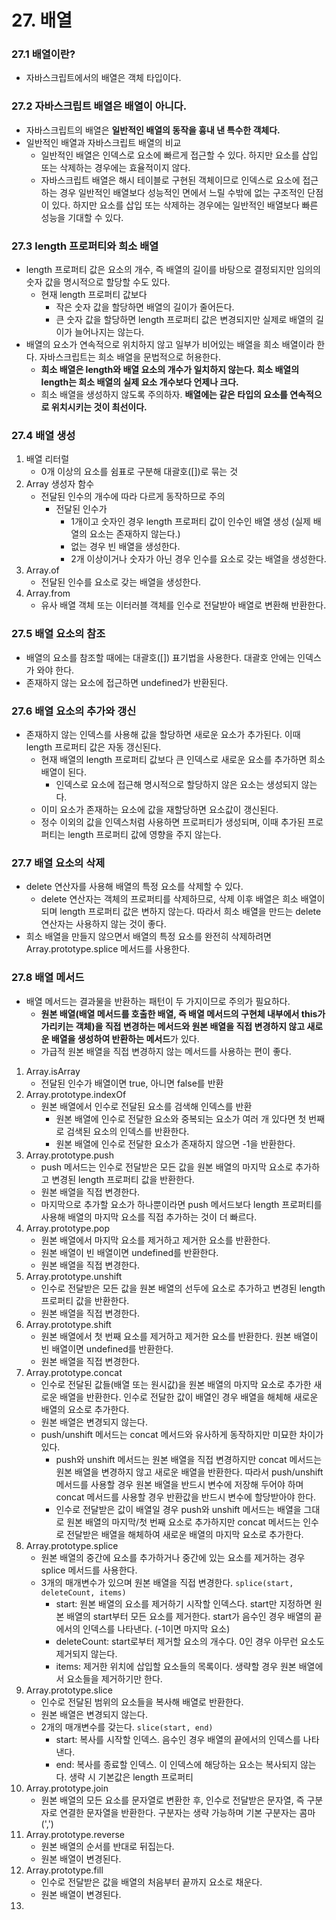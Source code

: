 # 27. 배열

### 27.1 배열이란?
- 자바스크립트에서의 배열은 객체 타입이다.

### 27.2 자바스크립트 배열은 배열이 아니다.
- 자바스크립트의 배열은 **일반적인 배열의 동작을 흉내 낸 특수한 객체다.**
- 일반적인 배열과 자바스크립트 배열의 비교
  - 일반적인 배열은 인덱스로 요소에 빠르게 접근할 수 있다. 하지만 요소를 삽입 또는 삭제하는 경우에는 효율적이지 않다.
  - 자바스크립트 배열은 해시 테이블로 구현된 객체이므로 인덱스로 요소에 접근하는 경우 일반적인 배열보다 성능적인 면에서 느릴 수밖에 없는 구조적인 단점이 있다. 하지만 요소를 삽입 또는 삭제하는 경우에는 일반적인 배열보다 빠른 성능을 기대할 수 있다.

### 27.3 length 프로퍼티와 희소 배열
- length 프로퍼티 값은 요소의 개수, 즉 배열의 길이를 바탕으로 결정되지만 임의의 숫자 값을 명시적으로 할당할 수도 있다.
  - 현재 length 프로퍼티 값보다
    - 작은 숫자 값을 할당하면 배열의 길이가 줄어든다.
    - 큰 숫자 값을 할당하면 length 프로퍼티 값은 변경되지만 실제로 배열의 길이가 늘어나지는 않는다.
- 배열의 요소가 연속적으로 위치하지 않고 일부가 비어있는 배열을 희소 배열이라 한다. 자바스크립트는 희소 배열을 문법적으로 허용한다.
  - **희소 배열은 length와 배열 요소의 개수가 일치하지 않는다. 희소 배열의 length는 희소 배열의 실제 요소 개수보다 언제나 크다.**
  - 희소 배열을 생성하지 않도록 주의하자. **배열에는 같은 타입의 요소를 연속적으로 위치시키는 것이 최선이다.**

### 27.4 배열 생성
1. 배열 리터럴
   - 0개 이상의 요소를 쉼표로 구분해 대괄호([])로 묶는 것
2. Array 생성자 함수
   - 전달된 인수의 개수에 따라 다르게 동작하므로 주의
     - 전달된 인수가 
       - 1개이고 숫자인 경우 length 프로퍼티 값이 인수인 배열 생성 (실제 배열의 요소는 존재하지 않는다.)
       - 없는 경우 빈 배열을 생성한다.
       - 2개 이상이거나 숫자가 아닌 경우 인수를 요소로 갖는 배열을 생성한다.
3. Array.of
   - 전달된 인수를 요소로 갖는 배열을 생성한다.
4. Array.from
   - 유사 배열 객체 또는 이터러블 객체를 인수로 전달받아 배열로 변환해 반환한다.

### 27.5 배열 요소의 참조
- 배열의 요소를 참조할 때에는 대괄호([]) 표기법을 사용한다. 대괄호 안에는 인덱스가 와야 한다.
- 존재하지 않는 요소에 접근하면 undefined가 반환된다.

### 27.6 배열 요소의 추가와 갱신
- 존재하지 않는 인덱스를 사용해 값을 할당하면 새로운 요소가 추가된다. 이때 length 프로퍼티 값은 자동 갱신된다.
  - 현재 배열의 length 프로퍼티 값보다 큰 인덱스로 새로운 요소를 추가하면 희소 배열이 된다.
    - 인덱스로 요소에 접근해 명시적으로 할당하지 않은 요소는 생성되지 않는다.
  - 이미 요소가 존재하는 요소에 값을 재할당하면 요소값이 갱신된다.
  - 정수 이외의 값을 인덱스처럼 사용하면 프로퍼티가 생성되며, 이때 추가된 프로퍼티는 length 프로퍼티 값에 영향을 주지 않는다.

### 27.7 배열 요소의 삭제
- delete 연산자를 사용해 배열의 특정 요소를 삭제할 수 있다.
  - delete 연산자는 객체의 프로퍼티를 삭제하므로, 삭제 이후 배열은 희소 배열이 되며 length 프로퍼티 값은 변하지 않는다. 따라서 희소 배열을 만드는 delete 연산자는 사용하지 않는 것이 좋다.
- 희소 배열을 만들지 않으면서 배열의 특정 요소를 완전히 삭제하려면 Array.prototype.splice 메서드를 사용한다.

### 27.8 배열 메서드
- 배열 메서드는 결과물을 반환하는 패턴이 두 가지이므로 주의가 필요하다.
  - **원본 배열(배열 메서드를 호출한 배열, 즉 배열 메서드의 구현체 내부에서 this가 가리키는 객체)을 직접 변경하는 메서드와 원본 배열을 직접 변경하지 않고 새로운 배열을 생성하여 반환하는 메서드**가 있다.
  - 가급적 원본 배열을 직접 변경하지 않는 메서드를 사용하는 편이 좋다.
1. Array.isArray
   - 전달된 인수가 배열이면 true, 아니면 false를 반환
2. Array.prototype.indexOf
   - 원본 배열에서 인수로 전달된 요소를 검색해 인덱스를 반환
     - 원본 배열에 인수로 전달한 요소와 중복되는 요소가 여러 개 있다면 첫 번째로 검색된 요소의 인덱스를 반환한다.
     - 원본 배열에 인수로 전달한 요소가 존재하지 않으면 -1을 반환한다.
3. Array.prototype.push
   - push 메서드는 인수로 전달받은 모든 값을 원본 배열의 마지막 요소로 추가하고 변경된 length 프로퍼티 값을 반환한다.
   - 원본 배열을 직접 변경한다.
   - 마지막으로 추가할 요소가 하나뿐이라면 push 메서드보다 length 프로퍼티를 사용해 배열의 마지막 요소를 직접 추가하는 것이 더 빠르다.
4. Array.prototype.pop
   - 원본 배열에서 마지막 요소를 제거하고 제거한 요소를 반환한다.
   - 원본 배열이 빈 배열이면 undefined를 반환한다.
   - 원본 배열을 직접 변경한다.
5. Array.prototype.unshift
   - 인수로 전달받은 모든 값을 원본 배열의 선두에 요소로 추가하고 변경된 length 프로퍼티 값을 반환한다.
   - 원본 배열을 직접 변경한다.
6. Array.prototype.shift
   - 원본 배열에서 첫 번째 요소를 제거하고 제거한 요소를 반환한다. 원본 배열이 빈 배열이면 undefined를 반환한다.
   - 원본 배열을 직접 변경한다.
7. Array.prototype.concat
   - 인수로 전달된 값들(배열 또는 원시값)을 원본 배열의 마지막 요소로 추가한 새로운 배열을 반환한다. 인수로 전달한 값이 배열인 경우 배열을 해체해 새로운 배열의 요소로 추가한다.
   - 원본 배열은 변경되지 않는다.
   - push/unshift 메서드는 concat 메서드와 유사하게 동작하지만 미묘한 차이가 있다.
     - push와 unshift 메서드는 원본 배열을 직접 변경하지만 concat 메서드는 원본 배열을 변경하지 않고 새로운 배열을 반환한다. 따라서 push/unshift 메서드를 사용할 경우 원본 배열을 반드시 변수에 저장해 두어야 하며 concat 메서드를 사용할 경우 반환값을 반드시 변수에 할당받아야 한다.
     - 인수로 전달받은 값이 배열일 경우 push와 unshift 메서드는 배열을 그대로 원본 배열의 마지막/첫 번째 요소로 추가하지만 concat 메서드는 인수로 전달받은 배열을 해체하여 새로운 배열의 마지막 요소로 추가한다.
8. Array.prototype.splice
   - 원본 배열의 중간에 요소를 추가하거나 중간에 있는 요소를 제거하는 경우 splice 메서드를 사용한다.
   - 3개의 매개변수가 있으며 원본 배열을 직접 변경한다. `splice(start, deleteCount, items)`
     - start: 원본 배열의 요소를 제거하기 시작할 인덱스다. start만 지정하면 원본 배열의 start부터 모든 요소를 제거한다. start가 음수인 경우 배열의 끝에서의 인덱스를 나타낸다. (-1이면 마지막 요소)
     - deleteCount: start로부터 제거할 요소의 개수다. 0인 경우 아무런 요소도 제거되지 않는다.
     - items: 제거한 위치에 삽입할 요소들의 목록이다. 생략할 경우 원본 배열에서 요소들을 제거하기만 한다.
9. Array.prototype.slice
   - 인수로 전달된 범위의 요소들을 복사해 배열로 반환한다.
   - 원본 배열은 변경되지 않는다.
   - 2개의 매개변수를 갖는다. `slice(start, end)`
     - start: 복사를 시작할 인덱스. 음수인 경우 배열의 끝에서의 인덱스를 나타낸다.
     - end: 복사를 종료할 인덱스. 이 인덱스에 해당하는 요소는 복사되지 않는다. 생략 시 기본값은 length 프로퍼티
10. Array.prototype.join
    - 원본 배열의 모든 요소를 문자열로 변환한 후, 인수로 전달받은 문자열, 즉 구분자로 연결한 문자열을 반환한다. 구분자는 생략 가능하며 기본 구분자는 콤마(',')
11. Array.prototype.reverse
    - 원본 배열의 순서를 반대로 뒤집는다.
    - 원본 배열이 변경된다.
12. Array.prototype.fill
    - 인수로 전달받은 값을 배열의 처음부터 끝까지 요소로 채운다.
    - 원본 배열이 변경된다.
13. 